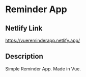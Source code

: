 # Reminder App

## Netlify Link
https://vuereminderapp.netlify.app/

## Description
Simple Reminder App. Made in Vue.